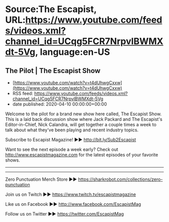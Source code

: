 # Source:The Escapist, URL:https://www.youtube.com/feeds/videos.xml?channel_id=UCqg5FCR7NrpvlBWMXdt-5Vg, language:en-US

## The Pilot | The Escapist Show
 - [https://www.youtube.com/watch?v=t4dUhwgCxxw](https://www.youtube.com/watch?v=t4dUhwgCxxw)
 - RSS feed: https://www.youtube.com/feeds/videos.xml?channel_id=UCqg5FCR7NrpvlBWMXdt-5Vg
 - date published: 2020-04-10 00:00:00+00:00

Welcome to the pilot for a brand new show here called, The Escapist Show. This is a laid  back discussion show where Jack Packard and The Escapist's Editor-in-Chief, Nick Calandra, will get together a couple times a week to talk about what they've been playing and recent industry topics.

Subscribe to Escapist Magazine! ►► http://bit.ly/Sub2Escapist

Want to see the next episode a week early? Check out http://www.escapistmagazine.com for the latest episodes of your favorite shows.

---



---


Zero Punctuation Merch Store ►► https://sharkrobot.com/collections/zero-punctuation 

Join us on Twitch ►► https://www.twitch.tv/escapistmagazine 

Like us on Facebook ►► http://www.facebook.com/EscapistMag

Follow us on Twitter ►► https://twitter.com/EscapistMag

